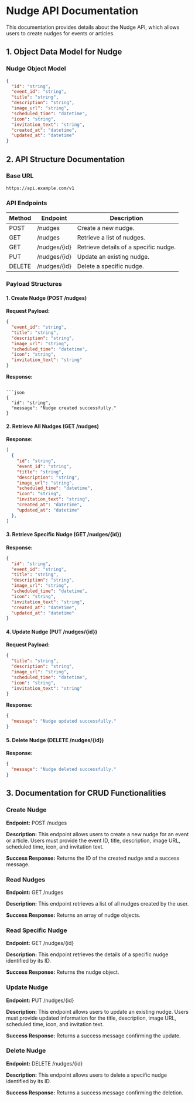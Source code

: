 # Nudge API Documentation

This documentation provides details about the Nudge API, which allows users to create nudges for events or articles.

## 1. Object Data Model for Nudge

### Nudge Object Model

```json
{
  "id": "string",               
  "event_id": "string",         
  "title": "string",             
  "description": "string",      
  "image_url": "string",        
  "scheduled_time": "datetime",   
  "icon": "string",             
  "invitation_text": "string",  
  "created_at": "datetime",     
  "updated_at": "datetime"      
}
```

## 2. API Structure Documentation

### Base URL

```
https://api.example.com/v1
```

### API Endpoints

| Method | Endpoint       | Description                      |
|--------|----------------|----------------------------------|
| POST   | /nudges        | Create a new nudge.              |
| GET    | /nudges        | Retrieve a list of nudges.       |
| GET    | /nudges/{id}   | Retrieve details of a specific nudge. |
| PUT    | /nudges/{id}   | Update an existing nudge.        |
| DELETE | /nudges/{id}   | Delete a specific nudge.         |

### Payload Structures

#### 1. Create Nudge (POST /nudges)

**Request Payload:**

```json
{
  "event_id": "string",
  "title": "string",
  "description": "string",
  "image_url": "string",
  "scheduled_time": "datetime",
  "icon": "string",
  "invitation_text": "string"
}
```

**Response:**

```

```json
{
  "id": "string",
  "message": "Nudge created successfully."
}
```

#### 2. Retrieve All Nudges (GET /nudges)

**Response:**

```json
[
  {
    "id": "string",
    "event_id": "string",
    "title": "string",
    "description": "string",
    "image_url": "string",
    "scheduled_time": "datetime",
    "icon": "string",
    "invitation_text": "string",
    "created_at": "datetime",
    "updated_at": "datetime"
  },
]
```

#### 3. Retrieve Specific Nudge (GET /nudges/{id})

**Response:**

```json
{
  "id": "string",
  "event_id": "string",
  "title": "string",
  "description": "string",
  "image_url": "string",
  "scheduled_time": "datetime",
  "icon": "string",
  "invitation_text": "string",
  "created_at": "datetime",
  "updated_at": "datetime"
}
```

#### 4. Update Nudge (PUT /nudges/{id})

**Request Payload:**

```json
{
  "title": "string",
  "description": "string",
  "image_url": "string",
  "scheduled_time": "datetime",
  "icon": "string",
  "invitation_text": "string"
}
```

**Response:**

```json
{
  "message": "Nudge updated successfully."
}
```

#### 5. Delete Nudge (DELETE /nudges/{id})

**Response:**

```json
{
  "message": "Nudge deleted successfully."
}
```

## 3. Documentation for CRUD Functionalities

### Create Nudge

**Endpoint:** POST /nudges

**Description:** This endpoint allows users to create a new nudge for an event or article. Users must provide the event ID, title, description, image URL, scheduled time, icon, and invitation text.

**Success Response:** Returns the ID of the created nudge and a success message.

### Read Nudges

**Endpoint:** GET /nudges

**Description:** This endpoint retrieves a list of all nudges created by the user.

**Success Response:** Returns an array of nudge objects.

### Read Specific Nudge

**Endpoint:** GET /nudges/{id}

**Description:** This endpoint retrieves the details of a specific nudge identified by its ID.

**Success Response:** Returns the nudge object.

### Update Nudge

**Endpoint:** PUT /nudges/{id}

**Description:** This endpoint allows users to update an existing nudge. Users must provide updated information for the title, description, image URL, scheduled time, icon, and invitation text.

**Success Response:** Returns a success message confirming the update.

### Delete Nudge

**Endpoint:** DELETE /nudges/{id}

**Description:** This endpoint allows users to delete a specific nudge identified by its ID.

**Success Response:** Returns a success message confirming the deletion.
